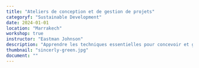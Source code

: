 ```yaml
---
title: "Ateliers de conception et de gestion de projets"
categoryf: "Sustainable Development"
date: 2024-01-01
location: "Marrakech"
workshop: true
instructor: "Eastman Johnson"
description: "Apprendre les techniques essentielles pour concevoir et gérer des projets durables."
thumbnail: "sincerly-green.jpg"
document: ""
---
```

